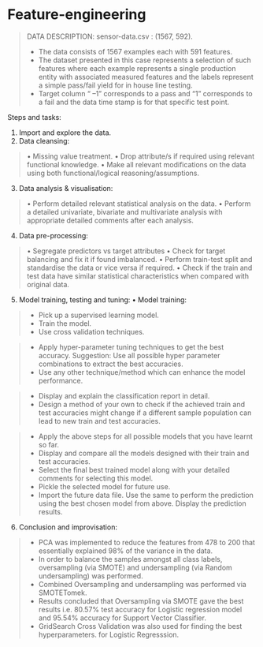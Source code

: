 # Feature-engineering
> DATA DESCRIPTION:   sensor-data.csv : (1567, 592). 
> * The data consists of 1567 examples each with 591 features.
> * The dataset presented in this case represents a selection of such features where each example represents a single production entity with associated measured features and the labels represent a simple pass/fail yield for in house line testing. 
> * Target column “ –1” corresponds to a pass and “1” corresponds to a fail and the data time stamp is for that specific test point.

Steps and tasks: 
1. Import and explore the data.
2. Data cleansing:
> • Missing value treatment.
> • Drop attribute/s if required using relevant functional knowledge.
> • Make all relevant modifications on the data using both functional/logical reasoning/assumptions.
3. Data analysis & visualisation:
> • Perform detailed relevant statistical analysis on the data.
> • Perform a detailed univariate, bivariate and multivariate analysis with appropriate detailed comments after each analysis.
4. Data pre-processing:
> • Segregate predictors vs target attributes
> • Check for target balancing and fix it if found imbalanced.
> • Perform train-test split and standardise the data or vice versa if required.
> • Check if the train and test data have similar statistical characteristics when compared with original data.
5. Model training, testing and tuning: • Model training:
> - Pick up a supervised learning model.
> - Train the model.
> - Use cross validation techniques.

> - Apply hyper-parameter tuning techniques to get the best accuracy.
Suggestion: Use all possible hyper parameter combinations to extract the best accuracies.
> - Use any other technique/method which can enhance the model performance.

> - Display and explain the classification report in detail.
> - Design a method of your own to check if the achieved train and test accuracies might change if a different sample population can lead to
new train and test accuracies.

> - Apply the above steps for all possible models that you have learnt so far.
> - Display and compare all the models designed with their train and test accuracies.
> - Select the final best trained model along with your detailed comments for selecting this model.
> - Pickle the selected model for future use.
> - Import the future data file. Use the same to perform the prediction using the best chosen model from above. Display the prediction results.
6. Conclusion and improvisation:
> - PCA was implemented to reduce the features from 478 to 200 that essentially explained 98% of the variance in the data.
> - In order to balance the samples amongst all class labels, oversampling (via SMOTE) and undersampling (via Random undersampling) was performed.
> - Combined Oversampling and undersampling was performed via SMOTETomek.
> - Results concluded that Oversampling via SMOTE gave the best results i.e. 80.57% test accuracy for Logistic regression model and 95.54% accuracy for Support Vector Classifier.
> - GridSearch Cross Validation was also used for finding the best hyperparameters. for Logistic Regresssion.
